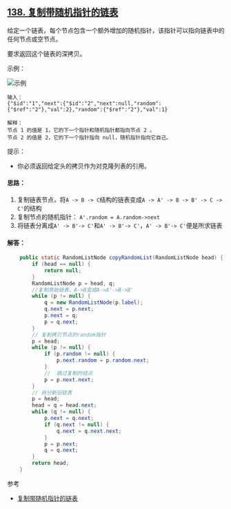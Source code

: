 ## [138. 复制带随机指针的链表](https://leetcode-cn.com/problems/copy-list-with-random-pointer/)
给定一个链表，每个节点包含一个额外增加的随机指针，该指针可以指向链表中的任何节点或空节点。

要求返回这个链表的深拷贝。 

示例：

![示例](https://assets.leetcode-cn.com/aliyun-lc-upload/uploads/2019/02/23/1470150906153-2yxeznm.png)

```
输入：
{"$id":"1","next":{"$id":"2","next":null,"random":{"$ref":"2"},"val":2},"random":{"$ref":"2"},"val":1}

解释：
节点 1 的值是 1，它的下一个指针和随机指针都指向节点 2 。
节点 2 的值是 2，它的下一个指针指向 null，随机指针指向它自己。
```

提示：

* 你必须返回给定头的拷贝作为对克隆列表的引用。

#### 思路：

1. 复制链表节点，将`A -> B -> C`结构的链表变成`A -> A' -> B -> B' -> C -> C'`的结构
2. 复制节点的随机指针： `A'.random = A.random->next`
3. 将链表分离成`A' -> B'-> C'`和`A' -> B'-> C'`，`A' -> B'-> C'`便是所求链表

#### 解答：
```Java
    public static RandomListNode copyRandomList(RandomListNode head) {
        if (head == null) {
            return null;
        }
        RandomListNode p = head, q;
        //复制原始链表，A->B变成A->A'->B->B'
        while (p != null) {
            q = new RandomListNode(p.label);
            q.next = p.next;
            p.next = q;
            p = q.next;
        }
        // 复制拷贝节点的random指针
        p = head;
        while (p != null) {
            if (p.random != null) {
                p.next.random = p.random.next;
            }
            //  跳过复制的结点
            p = p.next.next;
        }
        // 拆分新旧链表
        p = head;
        head = q = head.next;
        while (q != null) {
            p.next = q.next;
            if (q.next != null) {
                q.next = q.next.next;
            }
            p = p.next;
            q = q.next;
        }
        return head;
    }
```

参考

* [复制带随机指针的链表](https://blog.csdn.net/guoziqing506/article/details/51376619)